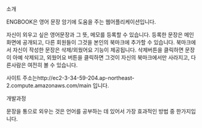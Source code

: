 
소개

ENGBOOK은 영어 문장 암기에 도움을 주는 웹어플리케이션입니다.

자신이 외우고 싶은 영어문장과 그 뜻, 메모를 등록할 수 있습니다.
등록한 문장은 메인화면에 공개되고, 다른 회원들이 그것을 본인의 북마크에 추가할 수 있습니다.
북마크에서 자신이 작성한 문장은 삭제/외웠어요 기능이 제공됩니다. 
삭제버튼을 클릭하면 문장이 아예 삭제되고, 외웠어요 버튼을 클릭하면 그것이 자신의 북마크에서만 사라지고, 
다른사람은 여전히 볼 수 있습니다. 

사이트 주소는http://ec2-3-34-59-204.ap-northeast-2.compute.amazonaws.com/main 입니다.

개발과정 

문장을 통으로 외우는 것은 언어를 공부하는 데 있어서 가장 효과적인 방법 중 한가지입니다.



